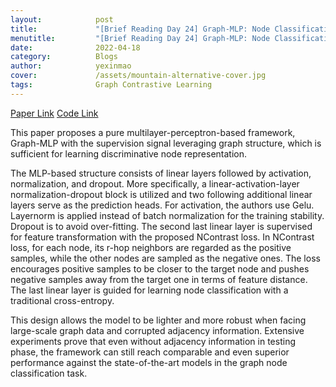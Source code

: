 ```yaml
---
layout:            post
title:             "[Brief Reading Day 24] Graph-MLP: Node Classification without Message Passing in Graph"
menutitle:         "[Brief Reading Day 24] Graph-MLP: Node Classification without Message Passing in Graph"
date:              2022-04-18
category:          Blogs
author:            yexinmao
cover:             /assets/mountain-alternative-cover.jpg
tags:              Graph Contrastive Learning
---
```


[Paper Link](https://arxiv.org/abs/2106.04051)
[Code Link](https://github.com/yanghu819/Graph-MLP)

This paper proposes a pure multilayer-perceptron-based framework, Graph-MLP with the supervision signal leveraging graph structure, which is sufficient for learning discriminative node representation. 

The MLP-based structure consists of linear layers followed by activation, normalization, and dropout. More specifically, a linear-activation-layer normalization-dropout block is utilized and two following additional linear layers serve as the prediction heads. For activation, the authors use Gelu. Layernorm is applied instead of batch normalization for the training stability. Dropout is to avoid over-fitting. The second last linear layer is supervised for feature transformation with the proposed NContrast loss. In NContrast loss, for each node, its r-hop neighbors are regarded as the positive samples, while the other nodes are sampled as the negative ones. The loss encourages positive samples to be closer to the target node and pushes negative samples away from the target one in terms of feature distance. The last linear layer is guided for learning node classification with a traditional cross-entropy.

This design allows the model to be lighter and more robust when facing large-scale graph data and corrupted adjacency information. Extensive experiments prove that even without adjacency information in testing phase, the framework can still reach comparable and even superior performance against the state-of-the-art models in the graph node classification task.

